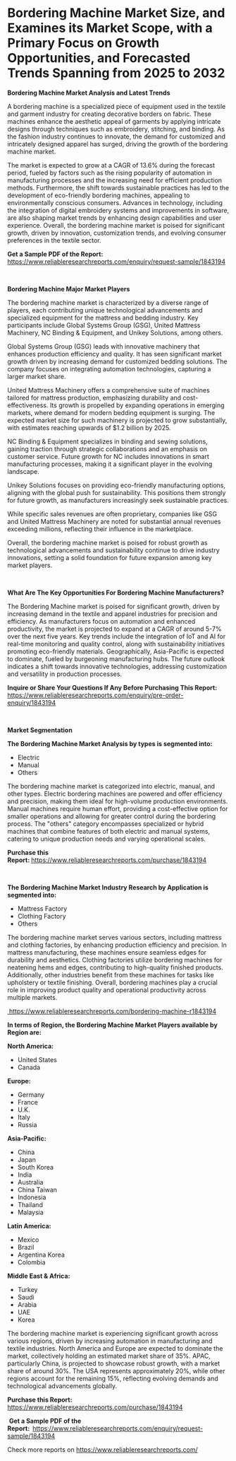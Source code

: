 <p><h1>Bordering Machine Market Size, and Examines its Market Scope, with a Primary Focus on Growth Opportunities, and Forecasted Trends Spanning from 2025 to 2032</h1></p><p><strong>Bordering Machine Market Analysis and Latest Trends</strong></p>
<p><p>A bordering machine is a specialized piece of equipment used in the textile and garment industry for creating decorative borders on fabric. These machines enhance the aesthetic appeal of garments by applying intricate designs through techniques such as embroidery, stitching, and binding. As the fashion industry continues to innovate, the demand for customized and intricately designed apparel has surged, driving the growth of the bordering machine market.</p><p>The market is expected to grow at a CAGR of 13.6% during the forecast period, fueled by factors such as the rising popularity of automation in manufacturing processes and the increasing need for efficient production methods. Furthermore, the shift towards sustainable practices has led to the development of eco-friendly bordering machines, appealing to environmentally conscious consumers. Advances in technology, including the integration of digital embroidery systems and improvements in software, are also shaping market trends by enhancing design capabilities and user experience. Overall, the bordering machine market is poised for significant growth, driven by innovation, customization trends, and evolving consumer preferences in the textile sector.</p></p>
<p><strong>Get a Sample PDF of the Report:&nbsp;</strong> <a href="https://www.reliableresearchreports.com/enquiry/request-sample/1843194?utm_campaign=2746&utm_medium=2&utm_source=Github&utm_content=ia&utm_term=28022025&utm_id=bordering-machine">https://www.reliableresearchreports.com/enquiry/request-sample/1843194</a></p>
<p>&nbsp;</p>
<p><strong>Bordering Machine Major Market Players</strong></p>
<p><p>The bordering machine market is characterized by a diverse range of players, each contributing unique technological advancements and specialized equipment for the mattress and bedding industry. Key participants include Global Systems Group (GSG), United Mattress Machinery, NC Binding & Equipment, and Unikey Solutions, among others.</p><p>Global Systems Group (GSG) leads with innovative machinery that enhances production efficiency and quality. It has seen significant market growth driven by increasing demand for customized bedding solutions. The company focuses on integrating automation technologies, capturing a larger market share.</p><p>United Mattress Machinery offers a comprehensive suite of machines tailored for mattress production, emphasizing durability and cost-effectiveness. Its growth is propelled by expanding operations in emerging markets, where demand for modern bedding equipment is surging. The expected market size for such machinery is projected to grow substantially, with estimates reaching upwards of $1.2 billion by 2025.</p><p>NC Binding & Equipment specializes in binding and sewing solutions, gaining traction through strategic collaborations and an emphasis on customer service. Future growth for NC includes innovations in smart manufacturing processes, making it a significant player in the evolving landscape.</p><p>Unikey Solutions focuses on providing eco-friendly manufacturing options, aligning with the global push for sustainability. This positions them strongly for future growth, as manufacturers increasingly seek sustainable practices.</p><p>While specific sales revenues are often proprietary, companies like GSG and United Mattress Machinery are noted for substantial annual revenues exceeding millions, reflecting their influence in the marketplace.</p><p>Overall, the bordering machine market is poised for robust growth as technological advancements and sustainability continue to drive industry innovations, setting a solid foundation for future expansion among key market players.</p></p>
<p>&nbsp;</p>
<p><strong>What Are The Key Opportunities For Bordering Machine Manufacturers?</strong></p>
<p><p>The Bordering Machine market is poised for significant growth, driven by increasing demand in the textile and apparel industries for precision and efficiency. As manufacturers focus on automation and enhanced productivity, the market is projected to expand at a CAGR of around 5-7% over the next five years. Key trends include the integration of IoT and AI for real-time monitoring and quality control, along with sustainability initiatives promoting eco-friendly materials. Geographically, Asia-Pacific is expected to dominate, fueled by burgeoning manufacturing hubs. The future outlook indicates a shift towards innovative technologies, addressing customization and versatility in production processes.</p></p>
<p><strong>Inquire or Share Your Questions If Any Before Purchasing This Report:</strong> <a href="https://www.reliableresearchreports.com/enquiry/pre-order-enquiry/1843194?utm_campaign=2746&utm_medium=2&utm_source=Github&utm_content=ia&utm_term=28022025&utm_id=bordering-machine">https://www.reliableresearchreports.com/enquiry/pre-order-enquiry/1843194</a></p>
<p>&nbsp;</p>
<p><strong>Market Segmentation</strong></p>
<p><strong>The Bordering Machine Market Analysis by types is segmented into:</strong></p>
<p><ul><li>Electric</li><li>Manual</li><li>Others</li></ul></p>
<p><p>The bordering machine market is categorized into electric, manual, and other types. Electric bordering machines are powered and offer efficiency and precision, making them ideal for high-volume production environments. Manual machines require human effort, providing a cost-effective option for smaller operations and allowing for greater control during the bordering process. The "others" category encompasses specialized or hybrid machines that combine features of both electric and manual systems, catering to unique production needs and varying operational scales.</p></p>
<p><strong>Purchase this Report:&nbsp;</strong><a href="https://www.reliableresearchreports.com/purchase/1843194?utm_campaign=2746&utm_medium=2&utm_source=Github&utm_content=ia&utm_term=28022025&utm_id=bordering-machine">https://www.reliableresearchreports.com/purchase/1843194</a></p>
<p>&nbsp;</p>
<p><strong>The Bordering Machine Market Industry Research by Application is segmented into:</strong></p>
<p><ul><li>Mattress Factory</li><li>Clothing Factory</li><li>Others</li></ul></p>
<p><p>The bordering machine market serves various sectors, including mattress and clothing factories, by enhancing production efficiency and precision. In mattress manufacturing, these machines ensure seamless edges for durability and aesthetics. Clothing factories utilize bordering machines for neatening hems and edges, contributing to high-quality finished products. Additionally, other industries benefit from these machines for tasks like upholstery or textile finishing. Overall, bordering machines play a crucial role in improving product quality and operational productivity across multiple markets.</p></p>
<p><a href="https://www.reliableresearchreports.com/bordering-machine-r1843194?utm_campaign=2746&utm_medium=2&utm_source=Github&utm_content=ia&utm_term=28022025&utm_id=bordering-machine">&nbsp;https://www.reliableresearchreports.com/bordering-machine-r1843194</a></p>
<p><strong>In terms of Region, the Bordering Machine Market Players available by Region are:</strong></p>
<p>
    <p> <strong> North America: </strong>
        <ul>
            <li>United States</li>
            <li>Canada</li>
        </ul>
        </p> 
    <p> <strong> Europe: </strong>
        <ul>
            <li>Germany</li>
            <li>France</li>
            <li>U.K.</li>
            <li>Italy</li>
            <li>Russia</li>
        </ul>
        </p> 
    <p> <strong> Asia-Pacific: </strong>
        <ul>
            <li>China</li>
            <li>Japan</li>
            <li>South Korea</li>
            <li>India</li>
            <li>Australia</li>
            <li>China Taiwan</li>
            <li>Indonesia</li>
            <li>Thailand</li>
            <li>Malaysia</li>
        </ul>
        </p> 
    <p> <strong> Latin America: </strong>
        <ul>
            <li>Mexico</li>
            <li>Brazil</li>
            <li>Argentina Korea</li>
            <li>Colombia</li>
        </ul>
        </p> 
    <p> <strong> Middle East & Africa: </strong>
        <ul>
            <li>Turkey</li>
            <li>Saudi</li>
            <li>Arabia</li>
            <li>UAE</li>
            <li>Korea</li>
        </ul>
    </p>
    </p>
<p><p>The bordering machine market is experiencing significant growth across various regions, driven by increasing automation in manufacturing and textile industries. North America and Europe are expected to dominate the market, collectively holding an estimated market share of 35%. APAC, particularly China, is projected to showcase robust growth, with a market share of around 30%. The USA represents approximately 20%, while other regions account for the remaining 15%, reflecting evolving demands and technological advancements globally.</p></p>
<p><strong>Purchase this Report: </strong><a href="https://www.reliableresearchreports.com/purchase/1843194?utm_campaign=2746&utm_medium=2&utm_source=Github&utm_content=ia&utm_term=28022025&utm_id=bordering-machine">https://www.reliableresearchreports.com/purchase/1843194</a></p>
<p>&nbsp;<strong>Get a Sample PDF of the Report:&nbsp;&nbsp;</strong><a href="https://www.reliableresearchreports.com/enquiry/request-sample/1843194?utm_campaign=2746&utm_medium=2&utm_source=Github&utm_content=ia&utm_term=28022025&utm_id=bordering-machine">https://www.reliableresearchreports.com/enquiry/request-sample/1843194</a></p>
<p><strong></strong></p>
<p>Check more reports on <a href="https://www.reliableresearchreports.com/?utm_campaign=2746&utm_medium=2&utm_source=Github&utm_content=ia&utm_term=28022025&utm_id=bordering-machine">https://www.reliableresearchreports.com/</a></p>